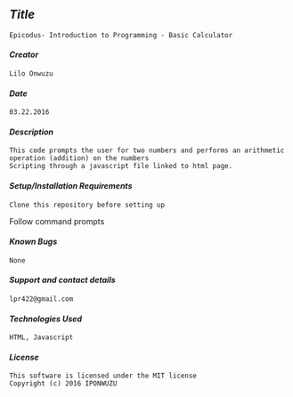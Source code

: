 
## _Title_
	Epicodus- Introduction to Programming - Basic Calculator
	
#### _Creator_
	Lilo Onwuzu 
	
#### _Date_
	03.22.2016

#### _Description_
	This code prompts the user for two numbers and performs an arithmetic operation (addition) on the numbers 
	Scripting through a javascript file linked to html page.

#### _Setup/Installation Requirements_
	Clone this repository before setting up
  Follow command prompts

#### _Known Bugs_
 	None

#### _Support and contact details_
	lpr422@gmail.com
	
#### _Technologies Used_
	HTML, Javascript

#### _License_
	This software is licensed under the MIT license
	Copyright (c) 2016 IPONWUZU


